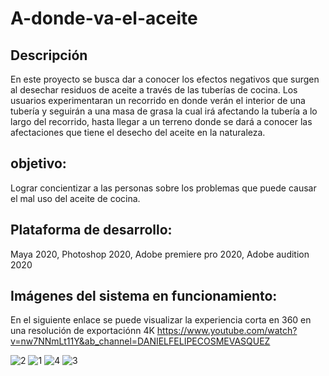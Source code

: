 # A-donde-va-el-aceite
## Descripción
En este proyecto se busca dar a conocer los efectos negativos que surgen al desechar residuos
de aceite a través de las tuberías de cocina.
Los usuarios experimentaran un recorrido en donde verán el interior de una tubería y seguirán a
una masa de grasa la cual irá afectando la tubería a lo largo del recorrido, hasta llegar a un
terreno donde se dará a conocer las afectaciones que tiene el desecho del aceite en la naturaleza.
## objetivo:
Lograr concientizar a las personas sobre los problemas que puede causar el mal uso del aceite de cocina.
## Plataforma de desarrollo: 
Maya 2020, Photoshop 2020, Adobe premiere pro 2020, Adobe audition 2020
## Imágenes del sistema en funcionamiento: 
En el siguiente enlace se puede visualizar la experiencia corta en 360 en una resolución de exportaciónn 4K
https://www.youtube.com/watch?v=nw7NNmLt11Y&ab_channel=DANIELFELIPECOSMEVASQUEZ

![2](https://user-images.githubusercontent.com/48070038/111015769-70665180-8378-11eb-96d8-a245c9907935.JPG)
![1](https://user-images.githubusercontent.com/48070038/111015771-71977e80-8378-11eb-9878-7bff7c587f50.JPG)
![4](https://user-images.githubusercontent.com/48070038/111015775-73614200-8378-11eb-939b-4f365f00f8df.JPG)
![3](https://user-images.githubusercontent.com/48070038/111015776-73f9d880-8378-11eb-9d15-0f09045cec45.JPG)
